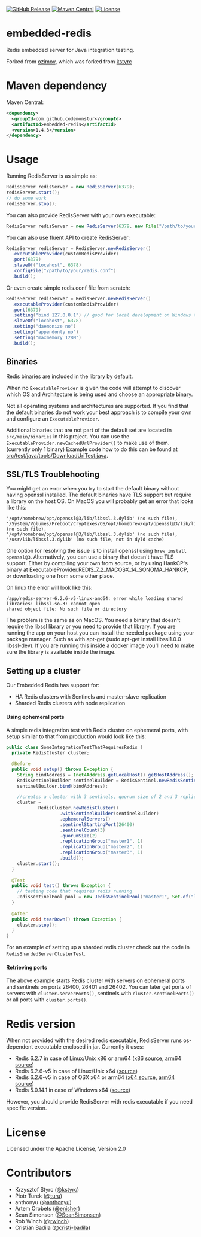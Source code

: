 [![GitHub Release](https://img.shields.io/github/release/codemonstur/embedded-redis.svg)](https://github.com/codemonstur/embedded-redis/releases)
[![Maven Central](https://maven-badges.herokuapp.com/maven-central/com.github.codemonstur/embedded-redis/badge.svg)](http://mvnrepository.com/artifact/com.github.codemonstur/embedded-redis)
[![License](https://img.shields.io/badge/License-Apache%202.0-blue.svg)](https://opensource.org/licenses/Apache-2.0)

embedded-redis
==============

Redis embedded server for Java integration testing.

Forked from [ozimov](https://github.com/ozimov/embedded-redis),
which was forked from [kstyrc](https://github.com/kstyrc/embedded-redis)

Maven dependency
==============

Maven Central:
```xml
<dependency>
  <groupId>com.github.codemonstur</groupId>
  <artifactId>embedded-redis</artifactId>
  <version>1.4.3</version>
</dependency>
```

Usage
==============

Running RedisServer is as simple as:
```java
RedisServer redisServer = new RedisServer(6379);
redisServer.start();
// do some work
redisServer.stop();
```

You can also provide RedisServer with your own executable:
```java
RedisServer redisServer = new RedisServer(6379, new File("/path/to/your/redis"));
```

You can also use fluent API to create RedisServer:
```java
RedisServer redisServer = RedisServer.newRedisServer()
  .executableProvider(customRedisProvider)
  .port(6379)
  .slaveOf("locahost", 6378)
  .configFile("/path/to/your/redis.conf")
  .build();
```

Or even create simple redis.conf file from scratch:
```java
RedisServer redisServer = RedisServer.newRedisServer()
  .executableProvider(customRedisProvider)
  .port(6379)
  .setting("bind 127.0.0.1") // good for local development on Windows to prevent security popups
  .slaveOf("locahost", 6378)
  .setting("daemonize no")
  .setting("appendonly no")
  .setting("maxmemory 128M")
  .build();
```

## Binaries

Redis binaries are included in the library by default.

When no `ExecutableProvider` is given the code will attempt to discover which OS and Architecture is being used and choose an appropriate binary.

Not all operating systems and architectures are supported.
If you find that the default binaries do not work your best approach is to compile your own and configure an `ExecutableProvider`.

Additional binaries that are not part of the default set are located in `src/main/binaries` in this project.
You can use the `ExecutableProvider.newCachedUrlProvider()` to make use of them. (currently only 1 binary)
Example code how to do this can be found at [src/test/java/tools/DownloadUriTest.java](src/test/java/tools/DownloadUriTest.java).

## SSL/TLS Troublehooting

You might get an error when you try to start the default binary without having openssl installed. The default
binaries have TLS support but require a library on the host OS. On MacOS you will probably get an error that
looks like this:

    '/opt/homebrew/opt/openssl@3/lib/libssl.3.dylib' (no such file),
    '/System/Volumes/Preboot/Cryptexes/OS/opt/homebrew/opt/openssl@3/lib/libssl.3.dylib' (no such file),
    '/opt/homebrew/opt/openssl@3/lib/libssl.3.dylib' (no such file),
    '/usr/lib/libssl.3.dylib' (no such file, not in dyld cache)

One option for resolving the issue is to install openssl using `brew install openssl@3`. Alternatively, you
can use a binary that doesn't have TLS support. Either by compiling your own from source, or by using HankCP's
binary at ExecutableProvider.REDIS_7_2_MACOSX_14_SONOMA_HANKCP, or downloading one from some other place.

On linux the error will look like this:

    /app/redis-server-6.2.6-v5-linux-amd64: error while loading shared libraries: libssl.so.3: cannot open
    shared object file: No such file or directory

The problem is the same as on MacOS. You need a binary that doesn't require the libssl library or you need to
provide that library. If you are running the app on your host you can install the needed package using your 
package manager. Such as with apt-get (sudo apt-get install libssl1.0.0 libssl-dev). If you are running this 
inside a docker image you'll need to make sure the library is available inside the image.

## Setting up a cluster

Our Embedded Redis has support for:
- HA Redis clusters with Sentinels and master-slave replication
- Sharded Redis clusters with node replication

#### Using ephemeral ports
A simple redis integration test with Redis cluster on ephemeral ports, with setup similar to that from production would look like this:
```java
public class SomeIntegrationTestThatRequiresRedis {
  private RedisCluster cluster;

  @Before
  public void setup() throws Exception {
    String bindAddress = Inet4Address.getLocalHost().getHostAddress();
    RedisSentinelBuilder sentinelBuilder = RedisSentinel.newRedisSentinel();
    sentinelBuilder.bind(bindAddress);

    //creates a cluster with 3 sentinels, quorum size of 2 and 3 replication groups, each with one master and one slave
    cluster =
            RedisCluster.newRedisCluster()
                    .withSentinelBuilder(sentinelBuilder)
                    .ephemeralServers()
                    .sentinelStartingPort(26400)
                    .sentinelCount(3)
                    .quorumSize(2)
                    .replicationGroup("master1", 1)
                    .replicationGroup("master2", 1)
                    .replicationGroup("master3", 1)
                    .build();
    cluster.start();
  }
  
  @Test
  public void test() throws Exception {
    // testing code that requires redis running
    JedisSentinelPool pool = new JedisSentinelPool("master1", Set.of("localhost:26400", "localhost:26401", "localhost:26402"));
  }
  
  @After
  public void tearDown() throws Exception {
    cluster.stop();
  }
}
```

For an example of setting up a sharded redis cluster check out the code in `RedisShardedServerClusterTest`.

#### Retrieving ports
The above example starts Redis cluster with servers on ephemeral ports and sentinels on ports 26400, 26401 and 26402. You can later get ports of servers with ```cluster.serverPorts()```, sentinels with ```cluster.sentinelPorts()``` or all ports with ```cluster.ports()```.

Redis version
==============

When not provided with the desired redis executable, RedisServer runs os-dependent executable enclosed in jar. Currently it uses:
- Redis 6.2.7 in case of Linux/Unix x86 or arm64 ([x86 source](https://github.com/signalapp/embedded-redis/blob/2aee2439c3314dba5d03a09dda1897d891f774b3/src/main/resources/redis-server-6.2.7-linux-386), [arm64 source](https://github.com/signalapp/embedded-redis/blob/2aee2439c3314dba5d03a09dda1897d891f774b3/src/main/resources/redis-server-6.2.7-linux-arm64))
- Redis 6.2.6-v5 in case of Linux/Unix x64 ([source](https://packages.redis.io/redis-stack/redis-stack-server-6.2.6-v5.jammy.x86_64.tar.gz))
- Redis 6.2.6-v5 in case of OSX x64 or arm64 ([x64 source](https://packages.redis.io/redis-stack/redis-stack-server-6.2.6-v5.catalina.x86_64.zip), [arm64 source](https://packages.redis.io/redis-stack/redis-stack-server-6.2.6-v5.monterey.arm64.zip))
- Redis 5.0.14.1 in case of Windows x64 ([source](https://github.com/tporadowski/redis/releases/tag/v5.0.14.1))

However, you should provide RedisServer with redis executable if you need specific version.


License
==============
Licensed under the Apache License, Version 2.0


Contributors
==============
 * Krzysztof Styrc ([@kstyrc](http://github.com/kstyrc))
 * Piotr Turek ([@turu](http://github.com/turu))
 * anthonyu ([@anthonyu](http://github.com/anthonyu))
 * Artem Orobets ([@enisher](http://github.com/enisher))
 * Sean Simonsen ([@SeanSimonsen](http://github.com/SeanSimonsen))
 * Rob Winch ([@rwinch](http://github.com/rwinch))
 * Cristian Badila ([@cristi-badila](http://github.com/cristi-badila))

